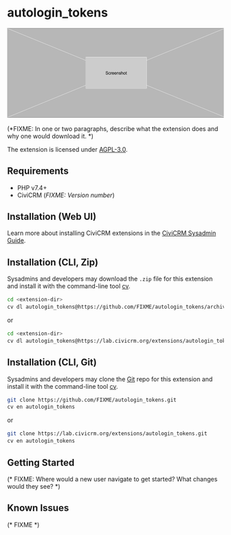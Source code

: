 # autologin_tokens

![Screenshot](/images/screenshot.png)

(*FIXME: In one or two paragraphs, describe what the extension does and why one would download it. *)

The extension is licensed under [AGPL-3.0](LICENSE.txt).

## Requirements

* PHP v7.4+
* CiviCRM (*FIXME: Version number*)

## Installation (Web UI)

Learn more about installing CiviCRM extensions in the [CiviCRM Sysadmin Guide](https://docs.civicrm.org/sysadmin/en/latest/customize/extensions/).

## Installation (CLI, Zip)

Sysadmins and developers may download the `.zip` file for this extension and
install it with the command-line tool [cv](https://github.com/civicrm/cv).

```bash
cd <extension-dir>
cv dl autologin_tokens@https://github.com/FIXME/autologin_tokens/archive/master.zip
```
or
```bash
cd <extension-dir>
cv dl autologin_tokens@https://lab.civicrm.org/extensions/autologin_tokens/-/archive/main/autologin_tokens-main.zip
```

## Installation (CLI, Git)

Sysadmins and developers may clone the [Git](https://en.wikipedia.org/wiki/Git) repo for this extension and
install it with the command-line tool [cv](https://github.com/civicrm/cv).

```bash
git clone https://github.com/FIXME/autologin_tokens.git
cv en autologin_tokens
```
or
```bash
git clone https://lab.civicrm.org/extensions/autologin_tokens.git
cv en autologin_tokens
```

## Getting Started

(* FIXME: Where would a new user navigate to get started? What changes would they see? *)

## Known Issues

(* FIXME *)

